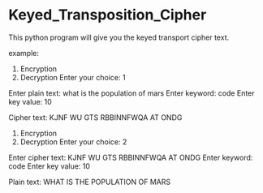 # Keyed_Transposition_Cipher
This python program will give you the keyed transport cipher text.

example:

1. Encryption
2. Decryption
Enter your choice: 1

Enter plain text: what is the population of mars
Enter keyword: code
Enter key value: 10

Cipher text: KJNF WU GTS RBBINNFWQA AT ONDG


1. Encryption
2. Decryption
Enter your choice: 2

Enter cipher text: KJNF WU GTS RBBINNFWQA AT ONDG
Enter keyword: code
Enter key value: 10

Plain text: WHAT IS THE POPULATION OF MARS
